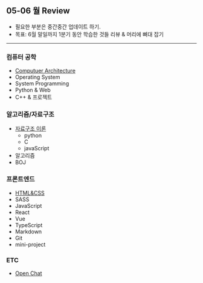 ## 05-06 월 Review

- 필요한 부분은 중간중간 업데이트 하기.
- 목표: 6월 말일까지 1분기 동안 학습한 것들 리뷰 & 머리에 뼈대 잡기
<hr>

### 컴퓨터 공학

- [Computuer Architecture](https://bit.ly/2YE9ZRD)
- Operating System
- System Programming
- Python & Web
- C++ & 프로젝트

### 알고리즘/자료구조

- [자료구조 이론](https://bit.ly/2ZbDcne)
  - python
  - C
  - javaScript
- 알고리즘
- BOJ

### 프론트엔드

- [HTML&CSS](https://bit.ly/2Wggp85)
- SASS
- JavaScript
- React
- Vue
- TypeScript
- Markdown
- Git
- mini-project

### ETC

- [Open Chat](https://bit.ly/2zpO0Dd)
